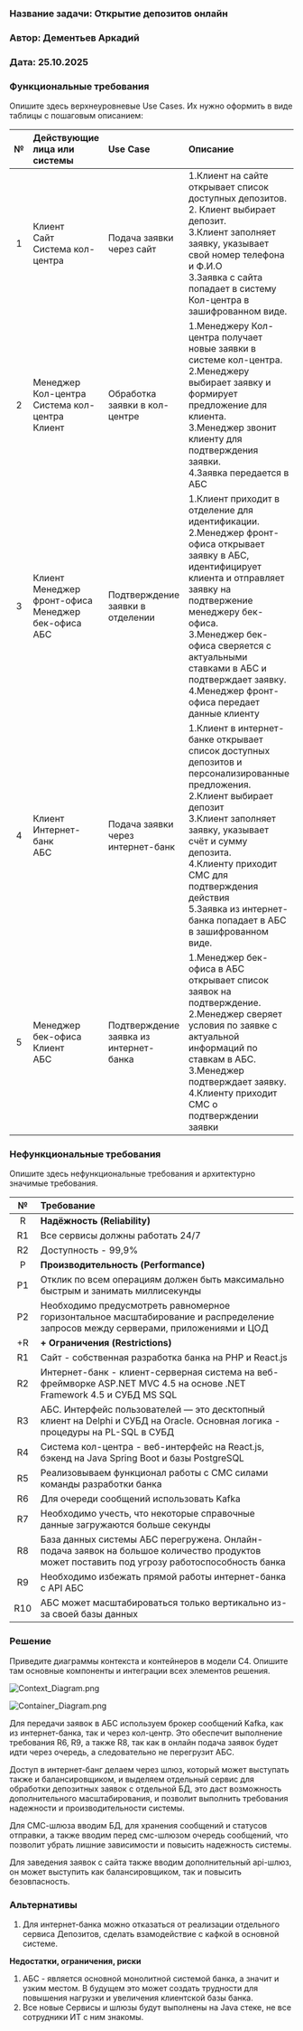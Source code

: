### <a name="_b7urdng99y53"></a>**Название задачи:** Открытие депозитов онлайн

### <a name="_hjk0fkfyohdk"></a>**Автор:** Дементьев Аркадий

### <a name="_uanumrh8zrui"></a>**Дата:** 25.10.2025

### <a name="_3bfxc9a45514"></a>**Функциональные требования**

Опишите здесь верхнеуровневые Use Cases. Их нужно оформить в виде таблицы с пошаговым описанием:

| **№** | **Действующие лица или системы**                                       | **Use Case**                           | **Описание**                                                                                                                                                                                                                                                                                                                     |
|:-----:|:-----------------------------------------------------------------------|:---------------------------------------|:---------------------------------------------------------------------------------------------------------------------------------------------------------------------------------------------------------------------------------------------------------------------------------------------------------------------------------|
|   1   | Клиент<br/> Сайт <br/> Система кол-центра                              | Подача заявки через сайт               | 1.Клиент на сайте открывает список доступных депозитов. <br/> 2. Клиент выбирает депозит.<br/> 3.Клиент заполняет заявку, указывает свой номер телефона и Ф.И.О <br/> 3.Заявка с сайта попадает в систему Кол-центра в зашифрованном виде.                                                                                       |
|   2   | Менеджер Кол-центра<br/> Система кол-центра<br/> Клиент                | Обработка заявки в кол-центре          | 1.Менеджеру Кол-центра получает новые заявки в системе кол-центра.<br/> 2.Менеджеру выбирает заявку и формирует предложение для клиента.<br/> 3.Менеджер звонит клиенту для подтверждения заявки.<br/> 4.Заявка передается в АБС                                                                                                 |
|   3   | Клиент<br/> Менеджер фронт-офиса<br/> Менеджер бек-офиса<br/> АБС<br/> | Подтверждение заявки в отделении       | 1.Клиент приходит в отделение для идентификации.<br/> 2.Менеджер фронт-офиса открывает заявку в АБС, идентифицирует клиента и отправляет заявку на подтвержение менеджеру бек-офиса.<br/> 3.Менеджер бек-офиса сверяется с актуальными ставками в АБС и подтверждает заявку.<br/> 4.Менеджер фронт-офиса передает данные клиенту |
|   4   | Клиент<br/> Интернет-банк<br/> АБС                                     | Подача заявки через интернет-банк      | 1.Клиент в интернет-банке открывает список доступных депозитов и персонализированные предложения.<br/> 2.Клиент выбирает депозит<br/> 3.Клиент заполняет заявку, указывает счёт и сумму депозита.<br/> 4.Клиенту приходит СМС для подтверждения действия <br/> 5.Заявка из интернет-банка попадает в АБС в зашифрованном виде.   |
|   5   | Менеджер бек-офиса<br/> Клиент<br/> АБС                                | Подтверждение заявка из интернет-банка | 1.Менеджер бек-офиса в АБС открывает список заявок на подтверждение.<br/> 2.Менеджер сверяет условия по заявке с актуальной информаций по ставкам в АБС.<br/> 3.Менеджер подтверждает заявку.<br/> 4.Клиенту приходит СМС о подтверждении заявки                                                                                 |

### <a name="_u8xz25hbrgql"></a>**Нефункциональные требования**

Опишите здесь нефункциональные требования и архитектурно значимые требования.

| **№** | **Требование**                                                                                                                                               |
|:-----:|:-------------------------------------------------------------------------------------------------------------------------------------------------------------|
|   R   | **Надёжность (Reliability)**                                                                                                                                 |
|  R1   | Все сервисы должны работать 24/7                                                                                                                             |
|  R2   | Доступность - 99,9%                                                                                                                                          |
|   P   | **Производительность (Performance)**                                                                                                                         |
|  P1   | Отклик по всем операциям должен быть максимально быстрым и занимать миллисекунды                                                                             |
|  P2   | Необходимо предусмотреть равномерное горизонтальное масштабирование и распределение запросов между серверами, приложениями и ЦОД                             |
|  +R   | **+ Ограничения (Restrictions)**                                                                                                                             |                                                                                                                                                                                                               
|  R1   | Сайт - собственная разработка банка на PHP и React.js                                                                                                        |                                                                                                                                                                                                               
|  R2   | Интернет-банк - клиент-серверная система на веб-фреймворке ASP.NET MVC 4.5 на основе .NET Framework 4.5 и СУБД MS SQL                                        |                                                                                                                                                                                                               
|  R3   | АБС. Интерфейс пользователей — это десктопный клиент на Delphi и СУБД на Oracle. Основная логика - процедуры на PL-SQL в СУБД                                |                                                                                                                                                                                                               
|  R4   | Система кол-центра - веб-интерфейс на React.js, бэкенд на Java Spring Boot и базы PostgreSQL                                                                 |                                                                                                                                                                                                               
|  R5   | Реализовываем функционал работы с СМС силами команды разработки банка                                                                                        |                                                                                         
|  R6   | Для очереди сообщений использовать Kafka                                                                                                                     | 
|  R7   | Необходимо учесть, что некоторые справочные данные загружаются больше секунды                                                                                |                                                                                                                                                                                                               
|  R8   | База данных системы АБС перегружена. Онлайн-подача заявок на большое количество продуктов может поставить под угрозу работоспособность банка                 |                                                                                                                                                                                                               
|  R9   | Необходимо избежать прямой работы интернет-банка с API АБС                                                                                                   |                                                                                                                                                                                                               
|  R10  | АБС может масштабироваться только вертикально из-за своей базы данных                                                                                        |                                                                                                                                                                                                              

### <a name="_qmphm5d6rvi3"></a>**Решение**

Приведите диаграммы контекста и контейнеров в модели C4. Опишите там основные компоненты и интеграции всех элементов
решения.

![Context_Diagram.png](Context_Diagram.png)

![Container_Diagram.png](Container_Diagram.png)

Для передачи заявок в АБС используем брокер сообщений Kafka, как из интернет-банка, так и через кол-центр.
Это обеспечит выполнение требования R6, R9, а также R8, так как в онлайн подача заявок будет идти через очередь, 
а следовательно не перегрузит АБС.

Доступ в интернет-банг делаем через шлюз, который может выступать также и балансировщиком, и выделяем
отдельный сервис для обработки депозитных заявок с отдельной БД, это даст возможность дополнительного масштабирования,
и позволит выполнить требования надежности и производительности системы.

Для СМС-шлюза вводим БД, для хранения сообщений и статусов отправки, а также вводим перед смс-шлюзом очередь сообщений,
что позволит убрать лишние зависимости и повысить надежность системы.

Для заведения заявок с сайта также вводим дополнительный api-шлюз, он может выступить как балансировщиком, так и повысить безовпасность.

### <a name="_bjrr7veeh80c"></a>**Альтернативы**

1. Для интернет-банка можно отказаться от реализации отдельного сервиса Депозитов, сделать взамодействие с кафкой в основной системе.

**Недостатки, ограничения, риски**

1. АБС - является основной монолитной системой банка, а значит и узким местом. В будущем это может создать трудности
для повышения нагрузки и увеличения клиентской базы банка.
2. Все новые Сервисы и шлюзы будут выполнены на Java стеке, не все сотрудники ИТ с ним знакомы.
